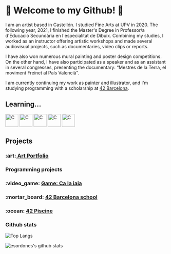 <h1>🐝 Welcome to my Github! 🐝</h1>
<div>
<p>I am an artist based in Castellón. I studied Fine Arts at UPV in 2020. The following year, 2021, I finished the Master's Degree in Professor/a d'Educació Secundària en l'especialitat de Dibuix. Combining my studies, I worked as an instructor offering artistic workshops and made several audiovisual projects, such as documentaries, video clips or reports. 


I have also won numerous mural painting and poster design competitions. On the other hand, I have also participated as a speaker and as an assistant in several congresses, presenting the documentary: “Mestres de la Terra, el moviment Freinet al País Valencià”.


I am currently continuing my work as painter and illustrator, and I'm studying programming with a scholarship at <a href="https://www.42barcelona.com/es/filosofia-42/" target="_blank" >42 Barcelona</a>.</p>
</div>
<h2>Learning...</h2>
<p><img src="https://upload.wikimedia.org/wikipedia/commons/thumb/1/18/C_Programming_Language.svg/1200px-C_Programming_Language.svg.png" alt="C" width="40" height="40"> <img src="https://cdn-icons-png.flaticon.com/512/5968/5968292.png" alt="C" width="40" height="40"> <img src="https://upload.wikimedia.org/wikipedia/commons/thumb/c/c3/Python-logo-notext.svg/1200px-Python-logo-notext.svg.png" alt="C" width="40" height="40"> <img src="https://cdn-icons-png.flaticon.com/512/919/919827.png" alt="C" width="40" height="40">
<img src="https://upload.wikimedia.org/wikipedia/commons/thumb/6/62/CSS3_logo.svg/800px-CSS3_logo.svg.png" alt="C" width="40" height="40"></p>
<h2>Projects</h2>
<h3>:art:<a href="https://www.canva.com/design/DAE3Y2sYG8g/bjMp-fRZ6nnhysKIKRFDkQ/view?website#2:estrella-ord-ez-aguilar">   Art Portfolio</a></h3>
<h3>Programming projects</h3>
<h3>:video_game: <a href="https://blai8.itch.io/ca-la-iaia">   Game: Ca la iaia</a></h3>
<h3>:mortar_board: <a href="https://github.com/esordone/42_Cursus_Commented">   42 Barcelona school</a></h3>
<h3>:ocean: <a href="https://github.com/esordone/42_Piscina_2022">   42 Piscine</a></h3>
<h3>Github stats</h3>

![Top Langs](https://github-readme-stats.vercel.app/api/top-langs/?username=esordone&layout=compact&theme=dark&hide_border=true)

![esordones's github stats](https://github-readme-stats.vercel.app/api?username=esordone&show_icons=true&hide_border=true&theme=dark)
